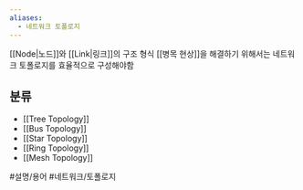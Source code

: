 ```yaml
---
aliases:
  - 네트워크 토폴로지
---
```

[[Node|노드]]와 [[Link|링크]]의 구조 형식
[[병목 현상]]을 해결하기 위해서는 네트워크 토폴로지를 효율적으로 구성해야함

## 분류
- [[Tree Topology]]
- [[Bus Topology]]
- [[Star Topology]]
- [[Ring Topology]]
- [[Mesh Topology]]

#설명/용어 #네트워크/토폴로지 